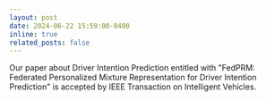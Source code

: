 ```yaml
---
layout: post
date: 2024-06-22 15:59:00-0400
inline: true
related_posts: false
---
```


Our paper about Driver Intention Prediction entitled with "FedPRM: Federated Personalized Mixture Representation for Driver Intention Prediction" is accepted by IEEE Transaction on Intelligent Vehicles.
